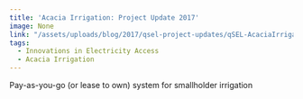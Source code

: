 ```yaml
---
title: 'Acacia Irrigation: Project Update 2017'
image: None
link: "/assets/uploads/blog/2017/qsel-project-updates/qSEL-AcaciaIrrigation-Brochure-2017.pdf"
tags:
  - Innovations in Electricity Access
  - Acacia Irrigation
---
```


<p>Pay-as-you-go (or lease to own) system for smallholder irrigation</p>
